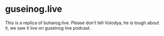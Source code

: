 # guseinog.live

This is a replica of buharog.live. Please don't tell Volodya, he is tough about it, we saw it live on guseinog live podcast. 
